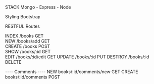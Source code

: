 STACK
Mongo - Express - Node

Styling
Bootstrap


RESTFUL Routes

INDEX   /books          GET     
NEW     /books/add      GET     
CREATE  /books          POST    
SHOW    /books/:id      GET     
EDIT    /books/:id/edit GET
UPDATE  /books/:id      PUT
DESTROY /books/:id      DELETE

---- Comments ----
NEW     books/:id/comments/new      GET
CREATE  books/:id/comments          POST